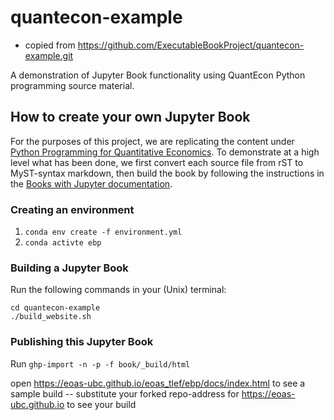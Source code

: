 # quantecon-example

- copied from https://github.com/ExecutableBookProject/quantecon-example.git

A demonstration of Jupyter Book functionality using QuantEcon Python
programming source material.

## How to create your own Jupyter Book

For the purposes of this project, we are replicating the content under [Python
Programming for Quantitative Economics](https://python-programming.quantecon.org). To demonstrate at a high
level what has been done, we first convert each source file from rST to
MyST-syntax markdown, then build the book by following the instructions in the
[Books with Jupyter documentation](https://beta.jupyterbook.org/intro.html). 


### Creating an environment

1. `conda env create -f environment.yml`
2.  `conda activte ebp`

### Building a Jupyter Book

Run the following commands in your (Unix) terminal: 

```
cd quantecon-example
./build_website.sh
```

### Publishing this Jupyter Book

Run `ghp-import -n -p -f book/_build/html`

open https://eoas-ubc.github.io/eoas_tlef/ebp/docs/index.html
to see a sample build -- substitute your forked repo-address for
https://eoas-ubc.github.io  to see your build


